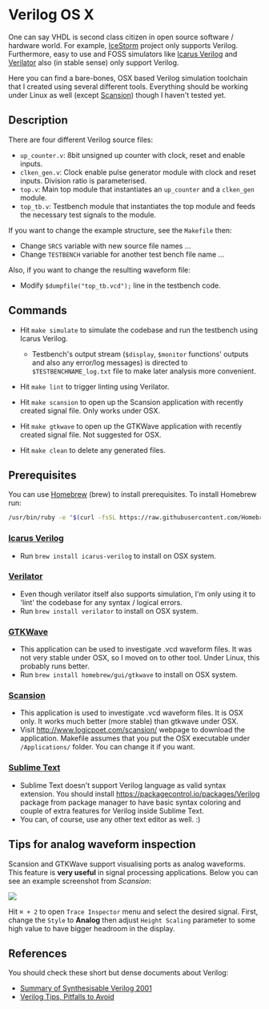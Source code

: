 Verilog OS X
===

One can say VHDL is second class citizen in open source software / hardware world. For example, [IceStorm](http://www.clifford.at/icestorm) project only supports Verilog. Furthermore, easy to use and FOSS simulators like [Icarus Verilog](http://iverilog.icarus.com/) and [Verilator](http://www.veripool.org/wiki/verilator) also (in stable sense) only support Verilog.

Here you can find a bare-bones, OSX based Verilog simulation toolchain that I created using several different tools. Everything should be working under Linux as well (except [Scansion](http://www.logicpoet.com/scansion)) though I haven't tested yet.

## Description

There are four different Verilog source files:

* `up_counter.v`: 8bit unsigned up counter with clock, reset and enable inputs.
* `clken_gen.v`: Clock enable pulse generator module with clock and reset inputs. Division ratio is parameterised.
* `top.v`: Main top module that instantiates an `up_counter` and a `clken_gen` module.
* `top_tb.v`: Testbench module that instantiates the top module and feeds the necessary test signals to the module.

If you want to change the example structure, see the `Makefile` then:

* Change `SRCS` variable with new source file names ...
* Change `TESTBENCH` variable for another test bench file name ...

Also, if you want to change the resulting waveform file:

* Modify `$dumpfile("top_tb.vcd");` line in the testbench code.

## Commands

- Hit `make simulate` to simulate the codebase and run the testbench using Icarus Verilog.
	- Testbench's output stream (`$display`, `$monitor` functions' outputs and also any error/log messages) is directed to `$TESTBENCHNAME_log.txt` file to make later analysis more convenient.

- Hit `make lint` to trigger linting using Verilator.

- Hit `make scansion` to open up the Scansion application with recently created signal file. Only works under OSX.

- Hit `make gtkwave` to open up the GTKWave application with recently created signal file. Not suggested for OSX.

- Hit `make clean` to delete any generated files.

## Prerequisites

You can use [Homebrew](https://brew.sh/) (brew) to install prerequisites. To install Homebrew run:
```sh
/usr/bin/ruby -e "$(curl -fsSL https://raw.githubusercontent.com/Homebrew/install/master/install)"
```

### [Icarus Verilog](http://iverilog.icarus.com/)
- Run `brew install icarus-verilog` to install on OSX system.

### [Verilator](https://www.veripool.org/projects/verilator/wiki/Intro)
- Even though verilator itself also supports simulation, I'm only using it to 'lint' the codebase for any syntax / logical errors.
- Run `brew install verilator` to install on OSX system.

### [GTKWave](http://gtkwave.sourceforge.net/)
- This application can be used to investigate .vcd waveform files. It was not very stable under OSX, so I moved on to other tool. Under Linux, this probably runs better.
- Run `brew install homebrew/gui/gtkwave` to install on OSX system.

### [Scansion](http://www.logicpoet.com/scansion/)
- This application is used to investigate .vcd waveform files. It is OSX only. It works much better (more stable) than gtkwave under OSX.
- Visit <http://www.logicpoet.com/scansion/> webpage to download the application. Makefile assumes that you put the OSX executable under `/Applications/` folder. You can change it if you want.

### [Sublime Text](https://www.sublimetext.com/)
- Sublime Text doesn't support Verilog language as valid syntax extension. You should install <https://packagecontrol.io/packages/Verilog> package from package manager to have basic syntax coloring and couple of extra features for Verilog inside Sublime Text.
- You can, of course, use any other text editor as well. :)

## Tips for analog waveform inspection

Scansion and GTKWave support visualising ports as analog waveforms. This feature is **very useful** in signal processing applications. Below you can see an example screenshot from *Scansion*:

![](./img/analog_waveform.png)

Hit `⌘ + 2` to open `Trace Inspector` menu and select the desired signal. First, change the `Style` to **Analog** then adjust `Height Scaling` parameter to some high value to have bigger headroom in the display.

## References

You should check these short but dense documents about Verilog:

* [Summary of Synthesisable Verilog 2001](https://www.cl.cam.ac.uk/teaching/0910/ECAD+Arch/files/verilogcheatsheet.pdf)
* [Verilog Tips, Pitfalls to Avoid](http://retroactive.be/verilog_tips.pdf)

